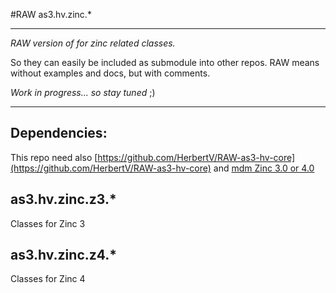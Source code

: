 #RAW as3.hv.zinc.*

-----------------------------------

*RAW version of for zinc related classes.*

So they can easily be included as submodule into other repos.
RAW means without examples and docs, but with comments.  

*Work in progress... so stay tuned* ;)

-----------------------------------

## Dependencies:

This repo need also
[https://github.com/HerbertV/RAW-as3-hv-core](https://github.com/HerbertV/RAW-as3-hv-core)
and [mdm Zinc 3.0 or 4.0](http://www.multidmedia.com/)


## as3.hv.zinc.z3.*

Classes for Zinc 3




## as3.hv.zinc.z4.*

Classes for Zinc 4